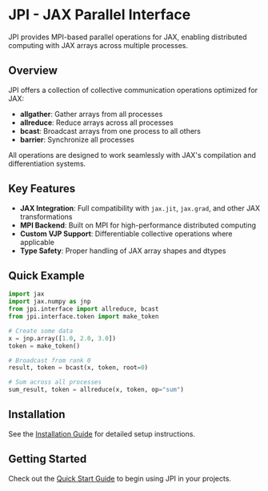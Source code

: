# JPI - JAX Parallel Interface

JPI provides MPI-based parallel operations for JAX, enabling distributed computing with JAX arrays across multiple processes.

## Overview

JPI offers a collection of collective communication operations optimized for JAX:

- **allgather**: Gather arrays from all processes 
- **allreduce**: Reduce arrays across all processes
- **bcast**: Broadcast arrays from one process to all others
- **barrier**: Synchronize all processes

All operations are designed to work seamlessly with JAX's compilation and differentiation systems.

## Key Features

- **JAX Integration**: Full compatibility with `jax.jit`, `jax.grad`, and other JAX transformations
- **MPI Backend**: Built on MPI for high-performance distributed computing
- **Custom VJP Support**: Differentiable collective operations where applicable
- **Type Safety**: Proper handling of JAX array shapes and dtypes

## Quick Example

```python
import jax
import jax.numpy as jnp
from jpi.interface import allreduce, bcast
from jpi.interface.token import make_token

# Create some data
x = jnp.array([1.0, 2.0, 3.0])
token = make_token()

# Broadcast from rank 0
result, token = bcast(x, token, root=0)

# Sum across all processes
sum_result, token = allreduce(x, token, op="sum")
```

## Installation

See the [Installation Guide](user-guide/installation.md) for detailed setup instructions.

## Getting Started

Check out the [Quick Start Guide](user-guide/quickstart.md) to begin using JPI in your projects.